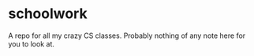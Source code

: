 schoolwork
==========

A repo for all my crazy CS classes.  Probably nothing of any note here for you to look at.
